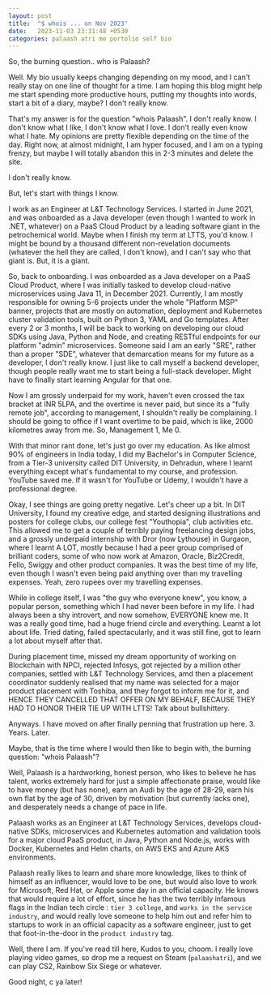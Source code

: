 ```yaml
---
layout: post
title:  "$ whois ... on Nov 2023"
date:   2023-11-03 23:31:48 +0530
categories: palaash atri me portolio self bio
---
```


So, the burning question.. who is Palaash?

Well. My bio usually keeps changing depending on my mood, and I can't really stay on one line of thought for a time. I am hoping this blog might help me start spending more productive hours, putting my thoughts into words, start a bit of a diary, maybe? I don't really know.

That's my answer is for the question "whois Palaash". I don't really know. I don't know what I like, I don't know what I love. I don't really even know what I hate. My opinions are pretty flexible depending on the time of the day. Right now, at almost midnight, I am hyper focused, and I am on a typing frenzy, but maybe I will totally abandon this in 2-3 minutes and delete the site.

I don't really know.

But, let's start with things I know.

I work as an Engineer at L&T Technology Services. I started in June 2021, and was onboarded as a Java developer (even though I wanted to work in .NET, whatever) on a PaaS Cloud Product by a leading software giant in the petrochemical world. Maybe when I finish my term at LTTS, you'd know. I might be bound by a thousand different non-revelation documents (whatever the hell they are called, I don't know), and I can't say who that giant is. But, it is a giant.

So, back to onboarding. I was onboarded as a Java developer on a PaaS Cloud Product, where I was initially tasked to develop cloud-native microservices using Java 11, in December 2021. Currently, I am mostly responsible for owning 5-6 projects under the whole "Platform MSP" banner, projects that are mostly on automation, deployment and Kubernetes cluster validation tools, built on Python 3, YAML and Go templates. After every 2 or 3 months, I will be back to working on developing our cloud SDKs using Java, Python and Node, and creating RESTful endpoints for our platform "admin" microservices. Someone said I am an early "SRE", rather than a proper "SDE", whatever that demarcation means for my future as a developer, I don't really know. I just like to call myself a backend developer, though people really want me to start being a full-stack developer. Might have to finally start learning Angular for that one.

Now I am grossly underpaid for my work, haven't even crossed the tax bracket at INR 5LPA, and the overtime is never paid, but since its a "fully remote job", according to management, I shouldn't really be complaining. I should be going to office if I want overtime to be paid, which is like, 2000 kilometres away from me. So, Management 1, Me 0.

With that minor rant done, let's just go over my education. As like almost 90% of engineers in India today, I did my Bachelor's in Computer Science, from a Tier-3 university called DIT University, in Dehradun, where I learnt everything except what's fundamental to my course, and profession. YouTube saved me. If it wasn't for YouTube or Udemy, I wouldn't have a professional degree.

Okay, I see things are going pretty negative. Let's cheer up a bit. In DIT University, I found my creative edge, and started designing illustrations and posters for college clubs, our college fest "Youthopia", club activities etc. This allowed me to get a couple of terribly paying freelancing design jobs, and a grossly underpaid internship with Dror (now Lythouse) in Gurgaon, where I learnt A LOT, mostly because I had a peer group comprised of brilliant coders, some of who now work at Amazon, Oracle, Biz2Credit, Fello, Swiggy and other product companies. It was the best time of my life, even though I wasn't even being paid anything over than my travelling expenses. Yeah, zero rupees over my travelling expenses.

While in college itself, I was "the guy who everyone knew", you know, a popular person, something which I had never been before in my life. I had always been a shy introvert, and now somehow, EVERYONE knew me. It was a really good time, had a huge friend circle and everything. Learnt a lot about life. Tried dating, failed spectacularly, and it was still fine, got to learn a lot about myself after that.

During placement time, missed my dream opportunity of working on Blockchain with NPCI, rejected Infosys, got rejected by a million other companies, settled with L&T Technology Services, amd then a placement coordinator suddenly realised that my name was selected for a major product placement with Toshiba, and they forgot to inform me for it, and HENCE THEY CANCELLED THAT OFFER ON MY BEHALF, BECAUSE THEY HAD TO HONOR THEIR TIE UP WITH LTTS! Talk about bullshittery.

Anyways. I have moved on after finally penning that frustration up here. 3. Years. Later.

Maybe, that is the time where I would then like to begin with, the burning question: "whois Palaash"?

Well, Palaash is a hardworking, honest person, who likes to believe he has talent, works extremely hard for just a simple affectionate praise, would like to have money (but has none), earn an Audi by the age of 28-29, earn his own flat by the age of 30, driven by motivation (but currently lacks one), and desperately needs a change of pace in life.

Palaash works as an Engineer at L&T Technology Services, develops cloud-native SDKs, microservices and Kubernetes automation and validation tools for a major cloud PaaS product, in Java, Python and Node.js, works with Docker, Kubernetes and Helm charts, on AWS EKS and Azure AKS environments.

Palaash really likes to learn and share more knowledge, likes to think of himself as an influencer, would love to be one, but would also love to work for Microsoft, Red Hat, or Apple some day in an official capacity. He knows that would require a lot of effort, since he has the two terribly infamous flags in the Indian tech circle : `tier 3 college`, and `works in the service industry`, and would really love someone to help him out and refer him to startups to work in an official capacity as a software engineer, just to get that foot-in-the-door in the `product industry` tag.

Well, there I am. If you've read till here, Kudos to you, choom. I really love playing video games, so drop me a request on Steam (`palaashatri`), and we can play CS2, Rainbow Six Siege or whatever.

Good night, c ya later!
